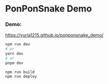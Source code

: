 # PonPonSnake Demo

### Demo:
https://yuria1215.github.io/ponponsnake_demo/

```bash
npm run dev
# or
yarn dev
# or
pnpm dev
```


```build
npm run build
npm run deploy
```